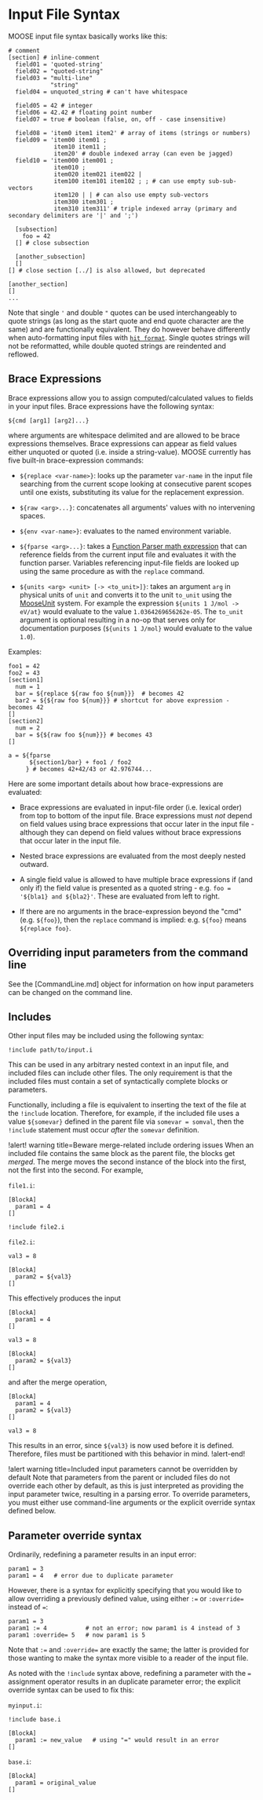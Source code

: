 
# Input File Syntax

MOOSE input file syntax basically works like this:

```
# comment
[section] # inline-comment
  field01 = 'quoted-string'
  field02 = "quoted-string"
  field03 = "multi-line"
            "string"
  field04 = unquoted_string # can't have whitespace

  field05 = 42 # integer
  field06 = 42.42 # floating point number
  field07 = true # boolean (false, on, off - case insensitive)

  field08 = 'item0 item1 item2' # array of items (strings or numbers)
  field09 = 'item00 item01 ;
             item10 item11 ;
             item20' # double indexed array (can even be jagged)
  field10 = 'item000 item001 ;
             item010 ;
             item020 item021 item022 |
             item100 item101 item102 ; ; # can use empty sub-sub-vectors
             item120 | | # can also use empty sub-vectors
             item300 item301 ;
             item310 item311' # triple indexed array (primary and secondary delimiters are '|' and ';')

  [subsection]
    foo = 42
  [] # close subsection

  [another_subsection]
  []
[] # close section [../] is also allowed, but deprecated

[another_section]
[]
...
```

Note that single `'` and double `"` quotes can be used interchangeably to quote strings (as long
as the start quote and end quote character are the same) and are functionally equivalent. They
do however behave differently when auto-formatting input files with [`hit format`](hit.md).
Single quotes strings will not be reformatted, while double quoted strings are reindented
and reflowed.

## Brace Expressions

Brace expressions allow you to assign computed/calculated values to fields in your input files.
Brace expressions have the following syntax:

```
${cmd [arg1] [arg2]...}
```

where arguments are whitespace delimited and are allowed to be brace expressions themselves.
Brace expressions can appear as field values either unquoted or quoted (i.e. inside a
string-value).  MOOSE currently has five built-in brace-expression commands:

- `${replace <var-name>}`: looks up the parameter `var-name` in the input file searching from the
  current scope looking at consecutive parent scopes until one exists, substituting its value
  for the replacement expression.

- `${raw <arg>...}`: concatenates all arguments' values with no intervening spaces.

- `${env <var-name>}`: evaluates to the named environment variable.

- `${fparse <arg>...}`: takes a
  [Function Parser math expression](http://warp.povusers.org/FunctionParser/fparser.html#literals)
  that can reference fields from the current input file and evaluates it with the function
  parser. Variables referencing input-file fields are looked up using the same procedure as with
  the `replace` command.

- `${units <arg> <unit> [-> <to_unit>]}`: takes an argument `arg` in physical units
  of `unit` and converts it to the unit `to_unit` using the [MooseUnit](/utils/Units.md)
  system. For example the expression `${units 1 J/mol -> eV/at}` would evaluate to the value
  `1.0364269656262e-05`. The `to_unit` argument is optional resulting in a no-op that serves
  only for documentation purposes (`${units 1 J/mol}` would evaluate to the value `1.0`).

Examples:

```
foo1 = 42
foo2 = 43
[section1]
  num = 1
  bar = ${replace ${raw foo ${num}}}  # becomes 42
  bar2 = ${${raw foo ${num}}} # shortcut for above expression - becomes 42
[]
[section2]
  num = 2
  bar = ${${raw foo ${num}}} # becomes 43
[]

a = ${fparse
      ${section1/bar} + foo1 / foo2
     } # becomes 42+42/43 or 42.976744...
```

Here are some important details about how brace-expressions are evaluated:

- Brace expressions are evaluated in input-file order (i.e. lexical order) from top to bottom of
  the input file.  Brace expressions must *not* depend on field values using brace expressions
  that occur later in the input file - although they can depend on field values without brace
  expressions that occur later in the input file.

- Nested brace expressions are evaluated from the most deeply nested outward.

- A single field value is allowed to have multiple brace expressions if (and only if) the field
  value is presented as a quoted string - e.g. `foo = '${bla1} and ${bla2}'`. These are
  evaluated from left to right.

- If there are no arguments in the brace-expression beyond the "cmd" (e.g. `${foo}`), then the
  `replace` command is implied: e.g. `${foo}` means `${replace foo}`.

## Overriding input parameters from the command line

See the [CommandLine.md] object for information on how input parameters can be
changed on the command line.

## Includes

Other input files may be included using the following syntax:

```
!include path/to/input.i
```

This can be used in any arbitrary nested context in an input file, and included files
can include other files. The only requirement is that the included files
must contain a set of syntactically complete blocks or parameters.

Functionally, including a file is equivalent to inserting the
text of the file at the `!include` location. Therefore,
for example, if the included file uses a value `${somevar}` defined in the parent file
via `somevar = somval`, then the `!include` statement must occur *after* the
`somevar` definition.

!alert! warning title=Beware merge-related include ordering issues
When an included file contains the same block as the parent file, the blocks get
*merged*. The merge moves the second instance of the block into the first, not
the first into the second. For example,

`file1.i`:

```
[BlockA]
  param1 = 4
[]

!include file2.i
```

`file2.i`:

```
val3 = 8

[BlockA]
  param2 = ${val3}
[]
```

This effectively produces the input

```
[BlockA]
  param1 = 4
[]

val3 = 8

[BlockA]
  param2 = ${val3}
[]
```

and after the merge operation,

```
[BlockA]
  param1 = 4
  param2 = ${val3}
[]

val3 = 8
```

This results in an error, since `${val3}` is now used before it is defined.
Therefore, files must be partitioned with this behavior in mind.
!alert-end!

!alert warning title=Included input parameters cannot be overridden by default
Note that parameters from the parent or included files do not override each other by default,
as this is just interpreted as providing the input parameter twice, resulting in a parsing error.
To override parameters, you must either use command-line arguments or the explicit
override syntax defined below.

## Parameter override syntax

Ordinarily, redefining a parameter results in an input error:

```
param1 = 3
param1 = 4   # error due to duplicate parameter
```

However, there is a syntax for explicitly specifying that you would like to
allow overriding a previously defined value, using either `:=` or `:override=`
instead of `=`:

```
param1 = 3
param1 := 4           # not an error; now param1 is 4 instead of 3
param1 :override= 5   # now param1 is 5
```

Note that `:=` and `:override=` are exactly the same; the latter is provided for
those wanting to make the syntax more visible to a reader of the input file.

As noted with the `!include` syntax above, redefining a parameter with the
`=` assignment operator results in an duplicate parameter error; the explicit
override syntax can be used to fix this:

`myinput.i`:

```
!include base.i

[BlockA]
  param1 := new_value   # using "=" would result in an error
[]
```

`base.i`:

```
[BlockA]
  param1 = original_value
[]
```
